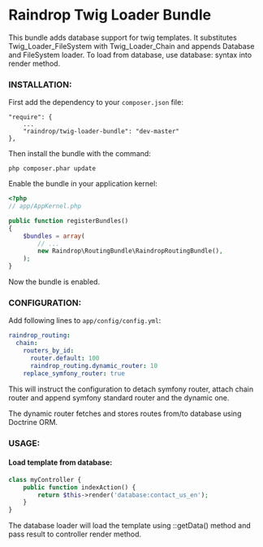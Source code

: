 # Raindrop Twig Loader Bundle

This bundle adds database support for twig templates. It substitutes Twig_Loader_FileSystem with Twig_Loader_Chain and appends Database and FileSystem loader.
To load from database, use database:<name> syntax into render method.


### **INSTALLATION**:

First add the dependency to your `composer.json` file:

    "require": {
        ...
        "raindrop/twig-loader-bundle": "dev-master"
    },

Then install the bundle with the command:

    php composer.phar update

Enable the bundle in your application kernel:

``` php
<?php
// app/AppKernel.php

public function registerBundles()
{
    $bundles = array(
        // ...
        new Raindrop\RoutingBundle\RaindropRoutingBundle(),
    );
}
```

Now the bundle is enabled.

### **CONFIGURATION**:

Add following lines to `app/config/config.yml`:

``` yaml
raindrop_routing:
  chain:
    routers_by_id:
      router.default: 100
      raindrop_routing.dynamic_router: 10
    replace_symfony_router: true
```        

This will instruct the configuration to detach symfony router, attach chain router
and append symfony standard router and the dynamic one.

The dynamic router fetches and stores routes from/to database using Doctrine ORM.

### **USAGE**:

#### Load template from database:

``` php
class myController {
	public function indexAction() {
		return $this->render('database:contact_us_en');
	}
}
```

The database loader will load the template using <entity>::getData() method and pass result to controller render method.
